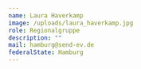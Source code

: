 ```yaml
---
name: Laura Haverkamp
image: /uploads/laura_haverkamp.jpg
role: Regionalgruppe
description: ""
mail: hamburg@send-ev.de
federalState: Hamburg
---
```

